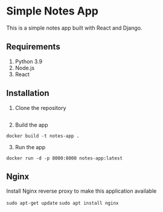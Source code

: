 # Simple Notes App
This is a simple notes app built with React and Django.

## Requirements
1. Python 3.9
2. Node.js
3. React

## Installation
1. Clone the repository
```

```

2. Build the app
```
docker build -t notes-app .
```

3. Run the app
```
docker run -d -p 8000:8000 notes-app:latest
```

## Nginx

Install Nginx reverse proxy to make this application available

`sudo apt-get update`
`sudo apt install nginx`
